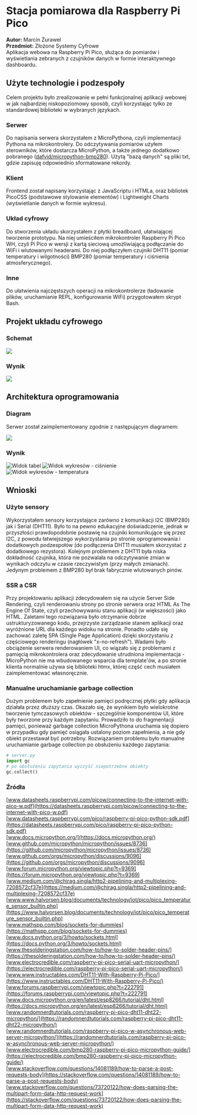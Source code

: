 # Stacja pomiarowa dla Raspberry Pi Pico

**Autor:** Marcin Żurawel  
**Przedmiot:** Złożone Systemy Cyfrowe  
Aplikacja webowa na Raspberry Pi Pico, służąca do pomiarów i wyświetlania
zebranych z czujników danych w formie interaktywnego dashboardu.

## Użyte technologie i podzespoły

Celem projektu było zrealizowanie w pełni funkcjonalnej aplikacji webowej w jak
najbardziej niskopoziomowy sposób, czyli korzystając tylko ze standardowej
biblioteki w wybranych językach.

### Serwer

Do napisania serwera skorzystałem z MicroPythona, czyli implementacji Pythona na
mikrokontrolery. Do odczytywania pomiarów użyłem sterowników, które dostarcza
MicroPython, a także jednego dodatkowo pobranego
([dafvid/micropython-bmp280](https://github.com/dafvid/micropython-bmp280/tree/master)).
Użytą "bazą danych" są pliki txt, gdzie zapisuję odpowiednio sformatowane
rekordy.

### Klient

Frontend został napisany korzystając z JavaScriptu i HTMLa, oraz bibliotek
PicoCSS (podstawowe stylowanie elementów) i Lightweight Charts (wyświetlanie
danych w formie wykresu).

### Układ cyfrowy

Do stworzenia układu skorzystałem z płytki breadboard, ułatwiającej tworzenie
prototypu. Na niej umieściłem mikrokontroler Raspberry Pi Pico WH, czyli Pi Pico
w wersji z kartą sieciową umożliwiającą podłączanie do WiFi i wlutowanymi
headerami. Do niej podłączyłem czujniki DHT11 (pomiar temperatury i wilgotności)
BMP280 (pomiar temperatury i ciśnienia atmosferycznego).

### Inne

Do ułatwienia najczęstszych operacji na mikrokontrolerze (ładowanie plików,
uruchamianie REPL, konfigurowanie WiFi) przygotowałem skrypt Bash.

## Projekt układu cyfrowego

### Schemat

![](./docs/schema_white.png)

### Wynik

![](./docs/circuit_irl.jpg)

## Architektura oprogramowania

### Diagram

Serwer został zaimplementowany zgodnie z następującym diagramem:

![](./docs/uml_pl_white.png)

### Wynik

![Widok tabel](./docs/preview_tables.png)
![Widok wykresów - ciśnienie](./docs/preview_chart_pressure.png)
![Widok wykresów - temperatura](./docs/preview_chart_temperature.png)

## Wnioski

### Użyte sensory

Wykorzystałem sensory korzystające zarówno z komunikacji I2C (BMP280) jak i
Serial (DHT11). Było to na pewno edukacyjne doświadczenie, jednak w przyszłości
prawdopodobnie postawię na czujniki komunikujące się przez I2C, z powodu
łatwiejszego wykorzystania po stronie oprogramowania i dodatkowych podzespołów
(do podłączenia DHT11 musiałem skorzystać z dodatkowego rezystora). Kolejnym
problemem z DHT11 była niska dokładność czujnika, która nie pozwalała na
odczytywanie zmian w wynikach odczytu w czasie rzeczywistym (przy małych
zmianach). Jedynym problemem z BMP280 był brak fabrycznie wlutowanych pinów.

### SSR a CSR

Przy projektowaniu aplikacji zdecydowałem się na użycie Server Side Rendering,
czyli renderowaniu strony po stronie serwera oraz HTML As The Engine Of State,
czyli przechowywaniu stanu aplikacji (w większości) jako HTML. Zaletami tego
rozwiązania było otrzymanie dobrze ustrukturyzowanego kodu, przejrzyste
zarządzanie stanem aplikacji oraz wyróżnione URL dla każdego widoku na stronie.
Ponadto udało się zachować zaletę SPA (Single Page Application) dzięki
skorzystaniu z częściowego renderingu (nagłówek "x-no-refresh"). Wadami było
obciążenie serwera renderowaniem UI, co wiązało się z problemami z pamięcią
mikrokontrolera oraz zdecydowanie utrudniona implementacja - MicroPython nie ma
wbudowanego wsparcia dla template'ów, a po stronie klienta normalnie używa się
biblioteki htmx, której część cech musiałem zaimplementować własnoręcznie.

### Manualne uruchamianie garbage collection

Dużym problemem było zapełnienie pamięci podręcznej płytki gdy aplikacja
działała przez dłuższy czas. Okazało się, że wynikiem było wielokrotne tworzenie
tymczasowych obiektów - szczególnie komponentów UI, które były tworzone przy
każdym zapytaniu. Prowadziło to do fragmentacji pamięci, ponieważ garbage
collection MicroPythona uruchamia się dopiero w przypadku gdy pamięć osiągała
ustalony poziom zapełnienia, a nie gdy obiekt przestawał być potrzebny.
Rozwiązaniem problemu było manualne uruchamianie garbage collection po
obsłużeniu każdego zapytania:

```python
# server.py
import gc
# po obsłużeniu zapytania wyczyść niepotrzebne obiekty
gc.collect()
```

### Źródła

[www.datasheets.raspberrypi.com/picow/connecting-to-the-internet-with-pico-w.pdf](https://datasheets.raspberrypi.com/picow/connecting-to-the-internet-with-pico-w.pdf)  
[www.datasheets.raspberrypi.com/pico/raspberry-pi-pico-python-sdk.pdf](https://datasheets.raspberrypi.com/pico/raspberry-pi-pico-python-sdk.pdf)  
[www.docs.micropython.org/](https://docs.micropython.org/)  
[www.github.com/micropython/micropython/issues/8736](https://github.com/micropython/micropython/issues/8736)  
[www.github.com/orgs/micropython/discussions/9096](https://github.com/orgs/micropython/discussions/9096)  
[www.forum.micropython.org/viewtopic.php?t=9369](https://forum.micropython.org/viewtopic.php?t=9369)  
[www.medium.com/@chirag.singla/http2-pipelining-and-multiplexing-7208572cf37e](https://medium.com/@chirag.singla/http2-pipelining-and-multiplexing-7208572cf37e)  
[www.www.halvorsen.blog/documents/technology/iot/pico/pico_temperature_sensor_builtin.php](https://www.halvorsen.blog/documents/technology/iot/pico/pico_temperature_sensor_builtin.php)  
[www.mathspp.com/blog/sockets-for-dummies](https://mathspp.com/blog/sockets-for-dummies)  
[www.docs.python.org/3/howto/sockets.html](https://docs.python.org/3/howto/sockets.html)  
[www.thesolderingstation.com/how-to/how-to-solder-header-pins/](https://thesolderingstation.com/how-to/how-to-solder-header-pins/)  
[www.electrocredible.com/raspberry-pi-pico-serial-uart-micropython/](https://electrocredible.com/raspberry-pi-pico-serial-uart-micropython/)  
[www.www.instructables.com/DHT11-With-Raspberry-Pi-Pico/](https://www.instructables.com/DHT11-With-Raspberry-Pi-Pico/)  
[www.forums.raspberrypi.com/viewtopic.php?t=222791](https://forums.raspberrypi.com/viewtopic.php?t=222791)  
[www.docs.micropython.org/en/latest/esp8266/tutorial/dht.html](https://docs.micropython.org/en/latest/esp8266/tutorial/dht.html)  
[www.randomnerdtutorials.com/raspberry-pi-pico-dht11-dht22-micropython/](https://randomnerdtutorials.com/raspberry-pi-pico-dht11-dht22-micropython/)  
[www.randomnerdtutorials.com/raspberry-pi-pico-w-asynchronous-web-server-micropython/](https://randomnerdtutorials.com/raspberry-pi-pico-w-asynchronous-web-server-micropython/)  
[www.electrocredible.com/bmp280-raspberry-pi-pico-micropython-guide/](https://electrocredible.com/bmp280-raspberry-pi-pico-micropython-guide/)  
[www.stackoverflow.com/questions/14081189/how-to-parse-a-post-requests-body](https://stackoverflow.com/questions/14081189/how-to-parse-a-post-requests-body)  
[www.stackoverflow.com/questions/73720122/how-does-parsing-the-multipart-form-data-http-request-work](https://stackoverflow.com/questions/73720122/how-does-parsing-the-multipart-form-data-http-request-work)

